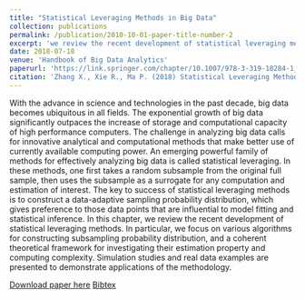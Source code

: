 ```yaml
---
title: "Statistical Leveraging Methods in Big Data"
collection: publications
permalink: /publication/2010-10-01-paper-title-number-2
excerpt: 'we review the recent development of statistical leveraging methods.'
date: 2018-07-18
venue: 'Handbook of Big Data Analytics'
paperurl: 'https://link.springer.com/chapter/10.1007/978-3-319-18284-1_3'
citation: 'Zhang X., Xie R., Ma P. (2018) Statistical Leveraging Methods in Big Data. In: Härdle W., Lu HS., Shen X. (eds) Handbook of Big Data Analytics. Springer Handbooks of Computational Statistics. Springer, Cham'
---
```

With the advance in science and technologies in the past decade, big data becomes ubiquitous in all fields. The exponential growth of big data significantly outpaces the increase of storage and computational capacity of high performance computers. The challenge in analyzing big data calls for innovative analytical and computational methods that make better use of currently available computing power. An emerging powerful family of methods for effectively analyzing big data is called statistical leveraging. In these methods, one first takes a random subsample from the original full sample, then uses the subsample as a surrogate for any computation and estimation of interest. The key to success of statistical leveraging methods is to construct a data-adaptive sampling probability distribution, which gives preference to those data points that are influential to model fitting and statistical inference. In this chapter, we review the recent development of statistical leveraging methods. In particular, we focus on various algorithms for constructing subsampling probability distribution, and a coherent theoretical framework for investigating their estimation property and computing complexity. Simulation studies and real data examples are presented to demonstrate applications of the methodology.

[Download paper here](http://ruixie7.github.io/files/Zhang2018_Chapter_StatisticalLeveragingMethodsIn.pdf)
 [Bibtex](http://ruixie7.github.io/files/Zhang2018.bib)

